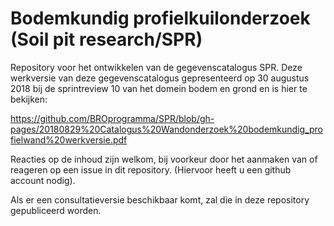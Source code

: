 # Bodemkundig profielkuilonderzoek (Soil pit research/SPR)

Repository voor het ontwikkelen van de gegevenscatalogus SPR. Deze werkversie van deze gegevenscatalogus gepresenteerd op 30 augustus 2018 bij de sprintreview 10 van het domein bodem en grond en is hier te bekijken:

https://github.com/BROprogramma/SPR/blob/gh-pages/20180829%20Catalogus%20Wandonderzoek%20bodemkundig_profielwand%20werkversie.pdf

Reacties op de inhoud zijn welkom, bij voorkeur door het aanmaken van of reageren op een issue in dit repository. (Hiervoor heeft u een github account nodig).

Als er een consultatieversie beschikbaar komt, zal die in deze repository gepubliceerd worden.
